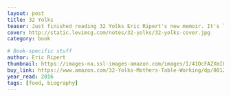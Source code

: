 ```yaml
---
layout: post
title: 32 Yolks
teaser: Just finished reading 32 Yolks Eric Ripert's new memoir. It's lovely and I hope you read it.
cover: http://static.levimcg.com/notes/32-yolks/32-yolks-cover.jpg
category: book

# Book-specific stuff
author: Eric Ripert
thumbnail: https://images-na.ssl-images-amazon.com/images/I/41OcFAZXmIL.jpg
buy_link: https://www.amazon.com/32-Yolks-Mothers-Table-Working/dp/0812992989
year_read: 2016
tags: [food, biography]
---
```

